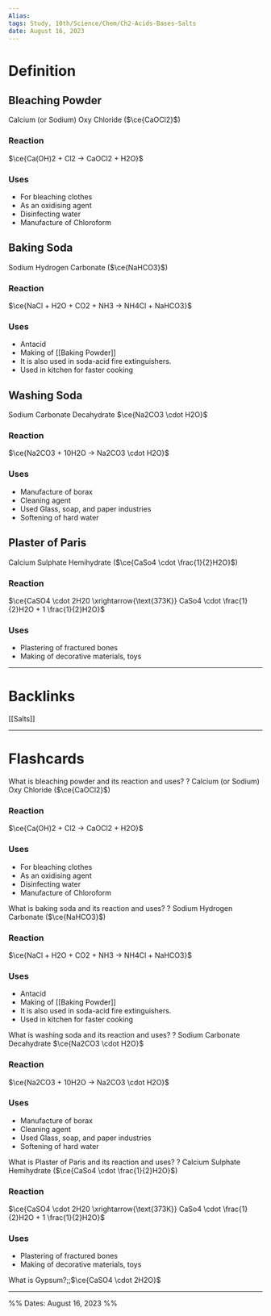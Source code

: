 ```yaml
---
Alias:
tags: Study, 10th/Science/Chem/Ch2-Acids-Bases-Salts
date: August 16, 2023
---
```

# Definition
## Bleaching Powder
Calcium (or Sodium) Oxy Chloride ($\ce{CaOCl2}$)
### Reaction
$\ce{Ca(OH)2 + Cl2 -> CaOCl2 + H2O}$
### Uses
- For bleaching clothes
- As an oxidising agent
- Disinfecting water
- Manufacture of Chloroform
## Baking Soda
Sodium Hydrogen Carbonate ($\ce{NaHCO3}$)
### Reaction
$\ce{NaCl + H2O + CO2 + NH3 -> NH4Cl + NaHCO3}$
### Uses
- Antacid
- Making of [[Baking Powder]]
- It is also used in soda-acid fire extinguishers.
- Used in kitchen for faster cooking
## Washing Soda
Sodium Carbonate Decahydrate $\ce{Na2CO3 \cdot H2O}$
### Reaction
$\ce{Na2CO3 + 10H2O -> Na2CO3 \cdot H2O}$
### Uses
- Manufacture of borax
- Cleaning agent
- Used Glass, soap, and paper industries
- Softening of hard water
## Plaster of Paris
Calcium Sulphate Hemihydrate ($\ce{CaSo4 \cdot \frac{1}{2}H2O}$)
### Reaction
$\ce{CaSO4 \cdot 2H20 \xrightarrow{\text{373K}} CaSo4 \cdot \frac{1}{2}H2O + 1 \frac{1}{2}H2O}$
### Uses
- Plastering of fractured bones
- Making of decorative materials, toys

---
# Backlinks
[[Salts]]

---
# Flashcards

What is bleaching powder and its reaction and uses?
?
Calcium (or Sodium) Oxy Chloride ($\ce{CaOCl2}$)
### Reaction
$\ce{Ca(OH)2 + Cl2 -> CaOCl2 + H2O}$
### Uses
- For bleaching clothes
- As an oxidising agent
- Disinfecting water
- Manufacture of Chloroform
<!--SR:!2024-04-04,64,220-->

What is baking soda and its reaction and uses?
?
Sodium Hydrogen Carbonate ($\ce{NaHCO3}$)
### Reaction
$\ce{NaCl + H2O + CO2 + NH3 -> NH4Cl + NaHCO3}$
### Uses
- Antacid
- Making of [[Baking Powder]]
- It is also used in soda-acid fire extinguishers.
- Used in kitchen for faster cooking
<!--SR:!2024-04-21,55,260-->

What is washing soda and its reaction and uses?
?
Sodium Carbonate Decahydrate $\ce{Na2CO3 \cdot H2O}$
### Reaction
$\ce{Na2CO3 + 10H2O -> Na2CO3 \cdot H2O}$
### Uses
- Manufacture of borax
- Cleaning agent
- Used Glass, soap, and paper industries
- Softening of hard water
<!--SR:!2024-03-22,144,260-->

What is Plaster of Paris and its reaction and uses?
?
Calcium Sulphate Hemihydrate ($\ce{CaSo4 \cdot \frac{1}{2}H2O}$)
### Reaction
$\ce{CaSO4 \cdot 2H20 \xrightarrow{\text{373K}} CaSo4 \cdot \frac{1}{2}H2O + 1 \frac{1}{2}H2O}$
### Uses
- Plastering of fractured bones
- Making of decorative materials, toys
<!--SR:!2024-08-10,257,280-->

What is Gypsum?;;$\ce{CaSO4 \cdot 2H2O}$
<!--SR:!2024-05-02,178,260-->


---

%%
Dates: August 16, 2023
%%